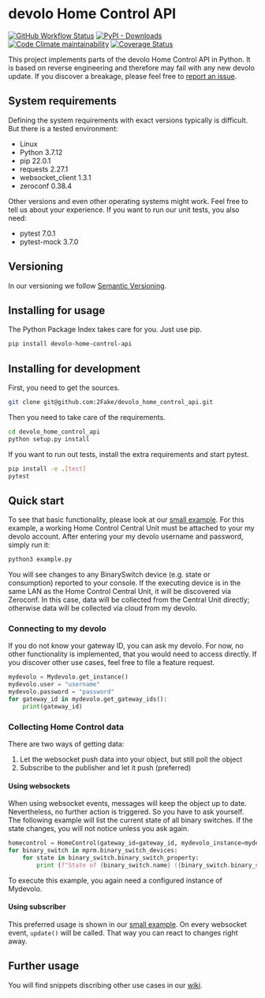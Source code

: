 # devolo Home Control API

[![GitHub Workflow Status](https://img.shields.io/github/workflow/status/2Fake/devolo_home_control_api/Python%20package)](https://github.com/2Fake/devolo_home_control_api/actions?query=workflow%3A%22Python+package%22)
[![PyPI - Downloads](https://img.shields.io/pypi/dd/devolo-home-control-api)](https://pypi.org/project/devolo-home-control-api/)
[![Code Climate maintainability](https://img.shields.io/codeclimate/maintainability/2Fake/devolo_home_control_api)](https://codeclimate.com/github/2Fake/devolo_home_control_api)
[![Coverage Status](https://coveralls.io/repos/github/2Fake/devolo_home_control_api/badge.svg?branch=master)](https://coveralls.io/github/2Fake/devolo_home_control_api?branch=master)

This project implements parts of the devolo Home Control API in Python. It is based on reverse engineering and therefore may fail with any new devolo update. If you discover a breakage, please feel free to [report an issue](https://github.com/2Fake/devolo_home_control_api/issues).

## System requirements

Defining the system requirements with exact versions typically is difficult. But there is a tested environment:

* Linux
* Python 3.7.12
* pip 22.0.1
* requests 2.27.1
* websocket_client 1.3.1
* zeroconf 0.38.4

Other versions and even other operating systems might work. Feel free to tell us about your experience. If you want to run our unit tests, you also need:

* pytest 7.0.1
* pytest-mock 3.7.0

## Versioning

In our versioning we follow [Semantic Versioning](https://semver.org/).

## Installing for usage

The Python Package Index takes care for you. Just use pip.

```bash
pip install devolo-home-control-api
```

## Installing for development

First, you need to get the sources.

```bash
git clone git@github.com:2Fake/devolo_home_control_api.git
```

Then you need to take care of the requirements.

```bash
cd devolo_home_control_api
python setup.py install
```

If you want to run out tests, install the extra requirements and start pytest.

```bash
pip install -e .[test]
pytest
```

## Quick start

To see that basic functionality, please look at our [small example](https://github.com/2Fake/devolo_home_control_api/blob/master/example.py). For this example, a working Home Control Central Unit must be attached to your my devolo account. After entering your my devolo username and password, simply run it:

```bash
python3 example.py
```

You will see changes to any BinarySwitch device (e.g. state or consumption) reported to your console. If the executing device is in the same LAN as the Home Control Central Unit, it will be discovered via Zeroconf. In this case, data will be collected from the Central Unit directly; otherwise data will be collected via cloud from my devolo.

### Connecting to my devolo

If you do not know your gateway ID, you can ask my devolo. For now, no other functionality is implemented, that you would need to access directly. If you discover other use cases, feel free to file a feature request.

```python
mydevolo = Mydevolo.get_instance()
mydevolo.user = "username"
mydevolo.password = "password"
for gateway_id in mydevolo.get_gateway_ids():
    print(gateway_id)
```

### Collecting Home Control data

There are two ways of getting data:

1. Let the websocket push data into your object, but still poll the object
1. Subscribe to the publisher and let it push (preferred)

#### Using websockets

When using websocket events, messages will keep the object up to date. Nevertheless, no further action is triggered. So you have to ask yourself. The following example will list the current state of all binary switches. If the state changes, you will not notice unless you ask again.

```python
homecontrol = HomeControl(gateway_id=gateway_id, mydevolo_instance=mydevolo)
for binary_switch in mprm.binary_switch_devices:
    for state in binary_switch.binary_switch_property:
        print (f"State of {binary_switch.name} ({binary_switch.binary_switch_property[state].element_uid}): {binary_switch.binary_switch_property[state].state}")
```

To execute this example, you again need a configured instance of Mydevolo.

#### Using subscriber

This preferred usage is shown in our [small example](https://github.com/2Fake/devolo_home_control_api/blob/master/example.py). On every websocket event, ```update()``` will be called. That way you can react to changes right away.

## Further usage

You will find snippets discribing other use cases in our [wiki](https://github.com/2Fake/devolo_home_control_api/wiki).
